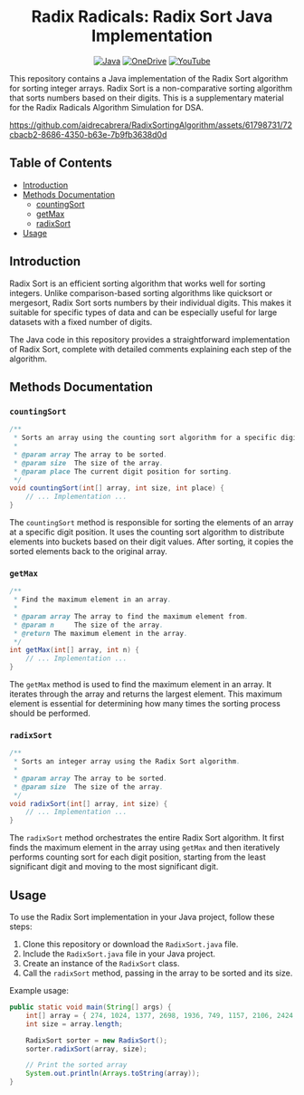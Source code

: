 <h1 align="center">Radix Radicals: Radix Sort Java Implementation</h1>



<div align="center">

  <a href="https://github.com/aidrecabrera/RadixSortingAlgorithm/blob/master/src/RadixSort.java">![Java](https://img.shields.io/badge/java-%23ED8B00.svg?style=for-the-badge&logo=openjdk&logoColor=white)</a>
  <a href="[https://www.w3schools.com](https://malayancollegesmindanaoo365-my.sharepoint.com/:v:/g/personal/pdvillorente_mcm_edu_ph/EegsrpD_U41DoKdZ190r4xQBQ6BXXk-BjPtVJ408ZRh7Pw?nav=eyJyZWZlcnJhbEluZm8iOnsicmVmZXJyYWxBcHAiOiJPbmVEcml2ZUZvckJ1c2luZXNzIiwicmVmZXJyYWxBcHBQbGF0Zm9ybSI6IldlYiIsInJlZmVycmFsTW9kZSI6InZpZXciLCJyZWZlcnJhbFZpZXciOiJNeUZpbGVzTGlua0RpcmVjdCJ9fQ&e=0wYmsB)">![OneDrive](https://img.shields.io/badge/OneDrive-0078D4.svg?style=for-the-badge&logo=microsoftonedrive&logoColor=white)</a>
  <a href="https://www.youtube.com/watch?v=s1_yGrJVkhI&t=4s">![YouTube](https://img.shields.io/badge/YouTube-%23FF0000.svg?style=for-the-badge&logo=YouTube&logoColor=white)</a>


</div>

This repository contains a Java implementation of the Radix Sort algorithm for sorting integer arrays. Radix Sort is a non-comparative sorting algorithm that sorts numbers based on their digits. This is a supplementary material for the Radix Radicals Algorithm Simulation for DSA.

https://github.com/aidrecabrera/RadixSortingAlgorithm/assets/61798731/72cbacb2-8686-4350-b63e-7b9fb3638d0d

## Table of Contents

- [Introduction](#introduction)
- [Methods Documentation](#methods-documentation)
  - [countingSort](#countingsort)
  - [getMax](#getmax)
  - [radixSort](#radixsort)
- [Usage](#usage)

## Introduction

Radix Sort is an efficient sorting algorithm that works well for sorting integers. Unlike comparison-based sorting algorithms like quicksort or mergesort, Radix Sort sorts numbers by their individual digits. This makes it suitable for specific types of data and can be especially useful for large datasets with a fixed number of digits.

The Java code in this repository provides a straightforward implementation of Radix Sort, complete with detailed comments explaining each step of the algorithm.

## Methods Documentation

### `countingSort`

```java
/**
 * Sorts an array using the counting sort algorithm for a specific digit position.
 *
 * @param array The array to be sorted.
 * @param size  The size of the array.
 * @param place The current digit position for sorting.
 */
void countingSort(int[] array, int size, int place) {
    // ... Implementation ... 
}
```

The `countingSort` method is responsible for sorting the elements of an array at a specific digit position. It uses the counting sort algorithm to distribute elements into buckets based on their digit values. After sorting, it copies the sorted elements back to the original array.

### `getMax`

```java
/**
 * Find the maximum element in an array.
 *
 * @param array The array to find the maximum element from.
 * @param n     The size of the array.
 * @return The maximum element in the array.
 */
int getMax(int[] array, int n) {
    // ... Implementation ...
}
```

The `getMax` method is used to find the maximum element in an array. It iterates through the array and returns the largest element. This maximum element is essential for determining how many times the sorting process should be performed.

### `radixSort`

```java
/**
 * Sorts an integer array using the Radix Sort algorithm.
 *
 * @param array The array to be sorted.
 * @param size  The size of the array.
 */
void radixSort(int[] array, int size) {
    // ... Implementation ...
}
```

The `radixSort` method orchestrates the entire Radix Sort algorithm. It first finds the maximum element in the array using `getMax` and then iteratively performs counting sort for each digit position, starting from the least significant digit and moving to the most significant digit.

## Usage

To use the Radix Sort implementation in your Java project, follow these steps:

1. Clone this repository or download the `RadixSort.java` file.
2. Include the `RadixSort.java` file in your Java project.
3. Create an instance of the `RadixSort` class.
4. Call the `radixSort` method, passing in the array to be sorted and its size.

Example usage:

```java
public static void main(String[] args) {
    int[] array = { 274, 1024, 1377, 2698, 1936, 749, 1157, 2106, 2424, 1854 };
    int size = array.length;

    RadixSort sorter = new RadixSort();
    sorter.radixSort(array, size);

    // Print the sorted array
    System.out.println(Arrays.toString(array));
}
```

